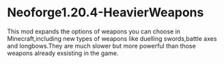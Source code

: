 # Neoforge1.20.4-HeavierWeapons
This mod expands the options of weapons you can choose in Minecraft,including new types of weapons like duelling swords,battle axes and longbows.They are much slower but more powerful than those weapons already exsisting in the game.

